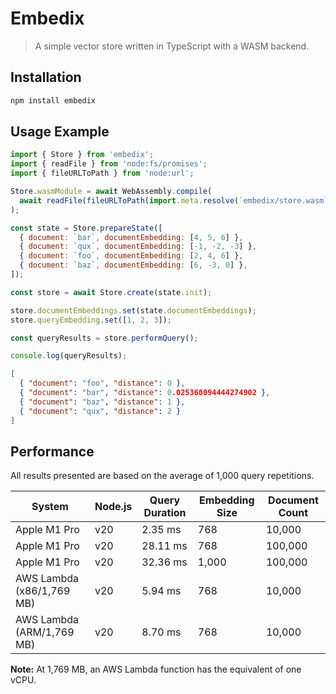 # Embedix

> A simple vector store written in TypeScript with a WASM backend.

## Installation

```sh
npm install embedix
```

## Usage Example

```js
import { Store } from 'embedix';
import { readFile } from 'node:fs/promises';
import { fileURLToPath } from 'node:url';

Store.wasmModule = await WebAssembly.compile(
  await readFile(fileURLToPath(import.meta.resolve(`embedix/store.wasm`))),
);

const state = Store.prepareState([
  { document: `bar`, documentEmbedding: [4, 5, 6] },
  { document: `qux`, documentEmbedding: [-1, -2, -3] },
  { document: `foo`, documentEmbedding: [2, 4, 6] },
  { document: `baz`, documentEmbedding: [6, -3, 0] },
]);

const store = await Store.create(state.init);

store.documentEmbeddings.set(state.documentEmbeddings);
store.queryEmbedding.set([1, 2, 3]);

const queryResults = store.performQuery();

console.log(queryResults);
```

```json
[
  { "document": "foo", "distance": 0 },
  { "document": "bar", "distance": 0.025368094444274902 },
  { "document": "baz", "distance": 1 },
  { "document": "qux", "distance": 2 }
]
```

## Performance

All results presented are based on the average of 1,000 query repetitions.

| System                    | Node.js | Query Duration | Embedding Size | Document Count |
| ------------------------- | ------- | -------------- | -------------- | -------------- |
| Apple M1 Pro              | v20     | 2.35 ms        | 768            | 10,000         |
| Apple M1 Pro              | v20     | 28.11 ms       | 768            | 100,000        |
| Apple M1 Pro              | v20     | 32.36 ms       | 1,000          | 100,000        |
| AWS Lambda (x86/1,769 MB) | v20     | 5.94 ms        | 768            | 10,000         |
| AWS Lambda (ARM/1,769 MB) | v20     | 8.70 ms        | 768            | 10,000         |

**Note:** At 1,769 MB, an AWS Lambda function has the equivalent of one vCPU.
